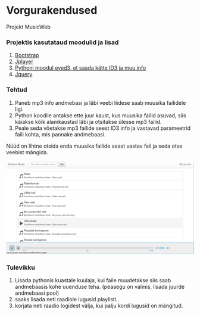 # Vorgurakendused
Projekt MusicWeb


### Projektis kasutataud moodulid ja lisad
1. [Bootstrap](http://getbootstrap.com/)
2. [Jplayer](http://jplayer.org/)
3. [Pythoni moodul eyed3, et saada kätte ID3 ja muu info](http://eyed3.nicfit.net/)
4. [Jquery](https://jquery.com/)


### Tehtud
1. Paneb mp3 info andmebasi ja läbi veebi liidese saab muusika failidele ligi.
2. Python koodile antakse ette juur kaust, kus muusika failid asuvad, siis käiakse kõik alamkaustad läbi ja otsitakse ülesse mp3 failid.
3. Peale seda võetakse mp3 failide seest ID3 info ja vastavad parameetrid faili kohta, mis pannake andmebaasi.

Nüüd on lihtne otsida enda muusika failide seast vastav fail ja seda otse veebist mängida.

![alt tag](https://raw.githubusercontent.com/Pmarva/Vorgurakendused/master/github.png)


### Tulevikku
1. Lisada pythonis kuastale kuulaja, kui faile muudetakse siis saab andmebaasis kohe uuenduse teha. (peaaegu on valmis, lisada juurde andmebaasi pool)
2. saaks lisada neti raadiole lugusid playlisti..
3. korjata neti raadio logidest välja, kui palju kordi lugusid on mängitud.


